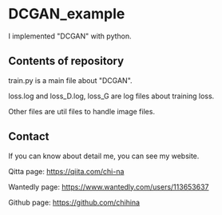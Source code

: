 # DCGAN_example  
I implemented "DCGAN" with python.

## Contents of repository  
train.py is a main file about "DCGAN". 

loss.log and loss_D.log, loss_G are log files about training loss.  

Other files are util files to handle image files. 

## Contact
If you can know about detail me, you can see my website.

Qitta page: https://qiita.com/chi-na  

Wantedly page: https://www.wantedly.com/users/113653637  

Github page: https://github.com/chihina
